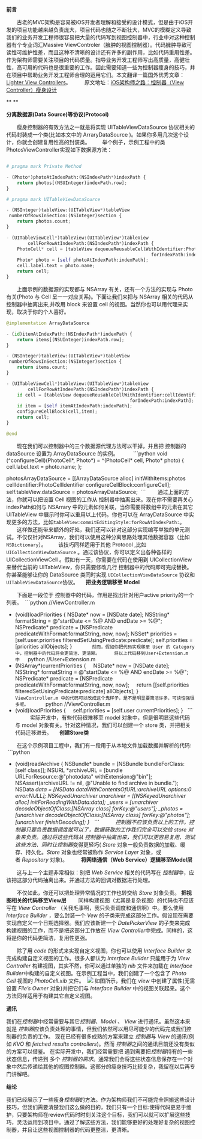**前言**

　　古老的MVC架构是容易被iOS开发者理解和接受的设计模式，但是由于iOS开发的项目功能越来越负责庞大，项目代码也随之不断壮大，MVC的模糊定义导致我们的业务开发工程师很容易把大量的代码写到视图控制器中，行业中对这种控制器有个专业词汇Massive ViewControler（臃肿的视图控制器）。代码臃肿导致可读性可维护性差，而且这种不清晰的设计还有许多的副作用，比如代码重用性差。作为架构师需要关注项目的代码质量。指导业务开发工程师写出高质量，高健壮性，高可用的代码也是很重要的工作。因此需要知道一些为控制器瘦身的技巧，并在项目中帮助业务开发工程师合理的运用它们。本文翻译一篇国外优秀文章：[Lighter View Controllers](https://www.objc.io/issues/1-view-controllers/lighter-view-controllers/)。
　　
原文地址：[iOS架构师之路：控制器（View Controller）瘦身设计](http://www.jianshu.com/p/0630fd7f9a44)


** **

**分离数据源(Data Source)等协议(Protocol)**

　　瘦身控制器的有效方法之一就是将实现 UITableViewDataSource 协议相关的代码封装成一个类(比如本文中的 ArraryDataSource )。如果你多用几次这个设计，你就会创建复用性高的封装类。
　　举个例子，示例工程中的类 PhotosViewController实现如下数据源方法：
```python

# pragma mark Private Method

- (Photo*)photoAtIndexPath:(NSIndexPath*)indexPath {
    return photos[(NSUInteger)indexPath.row];
}

# pragma mark UITableViewDataSource

- (NSInteger)tableView:(UITableView*)tableView
 numberOfRowsInSection:(NSInteger)section {
    return photos.count;
}

- (UITableViewCell*)tableView:(UITableView*)tableView
        cellForRowAtIndexPath:(NSIndexPath*)indexPath {
    PhotoCell* cell = [tableView dequeueReusableCellWithIdentifier:PhotoCellIdentifier
                                                      forIndexPath:indexPath];
    Photo* photo = [self photoAtIndexPath:indexPath];
    cell.label.text = photo.name;
    return cell;
}
```

　　上面示例的数据源的实现都与 NSArray 有关，还有一个方法的实现与 Photo 有关(Photo 与 Cell 呈一一对应关系)。下面让我们来把与 NSArray 相关的代码从 控制器中抽离出来,并改用 block 来设置 cell 的视图。当然你也可以用代理来实现，取决于你的个人喜好。
　　
```python
@implementation ArrayDataSource

- (id)itemAtIndexPath:(NSIndexPath*)indexPath {
    return items[(NSUInteger)indexPath.row];
}

- (NSInteger)tableView:(UITableView*)tableView
 numberOfRowsInSection:(NSInteger)section {
    return items.count;
}

- (UITableViewCell*)tableView:(UITableView*)tableView
        cellForRowAtIndexPath:(NSIndexPath*)indexPath {
    id cell = [tableView dequeueReusableCellWithIdentifier:cellIdentifier
                                              forIndexPath:indexPath];
    id item = [self itemAtIndexPath:indexPath];
    configureCellBlock(cell,item);
    return cell;
}

@end
```

　　现在我们可以控制器中的三个数据源代理方法可以干掉，并且把 控制器的 dataSource 设置为 ArrayDataSource 的实例。
　　
 ```python
void (^configureCell)(PhotoCell*, Photo*) = ^(PhotoCell* cell, Photo* photo) {
cell.label.text = photo.name;
};

photosArrayDataSource = [[ArrayDataSource alloc] initWithItems:photos
cellIdentifier:PhotoCellIdentifier
configureCellBlock:configureCell];
self.tableView.dataSource = photosArrayDataSource;
 ```
　　通过上面的方法，你就可以把设置 Cell 视图的工作从 控制器中抽离出来。现在你不需要再关心indexPath如何与 NSArrary 中的元素如何关联，当你需要将数组中的元素在其它 UITableView 中展示时你可以重用以上代码。你也可以在 ArrayDataSource 中实现更多的方法，比如`tableView:commitEditingStyle:forRowAtIndexPath:`。
　　这样做还能带来额外的好处，我们还可以针对这部分实现编写单独的单元测试。不仅仅针对NSArray，我们可以使用这种分离思路处理其他数据容器（比如`NSDictionary`）。
　　该技巧同样适用于其他 Protocol ,比如 `UICollectionViewDataSource` 。通过该协议，你可以定义出各种各样的 UICollectionViewCell 。假如有一天，你需要在代码在使用到 UICollectionView 来替代当前的 UITableView，你只需要修改几行 控制器中的代码即可完成替换。你甚至能够让你的 DataSource 类同时实现 `UICollectionViewDataSource` 协议和` UITableViewDataSource `协议。
 
 
**把业务逻辑移至 Model**

　　下面是一段位于 控制器中的代码，作用是找出针对用户active priority的一个列表。
 ```python
//ViewController.m
- (void)loadPriorities {
  NSDate* now = [NSDate date];
  NSString* formatString = @"startDate <= %@ AND endDate >= %@";
  NSPredicate* predicate = [NSPredicate predicateWithFormat:formatString, now, now];
  NSSet* priorities = [self.user.priorities filteredSetUsingPredicate:predicate];
  self.priorities = [priorities allObjects];
}
 ```
 
　　然而，假如你把代码实现移至 User 的 Category 中，控制器中的代码将会更简洁、更清晰。
　　
将以上代码移到User+Extension.m中 
 ```python
//User+Extension.m
- (NSArray*)currentPriorities {
    NSDate* now = [NSDate date];
    NSString* formatString = @"startDate <= %@ AND endDate >= %@";
    NSPredicate* predicate = [NSPredicate predicateWithFormat:formatString, now, now];
    return [[self.priorities filteredSetUsingPredicate:predicate] allObjects];
}
  ```
  
　　ViewController.m 中的代码可以改成这个鬼样子，是不是明显要简洁许多，可读性强很多呢。
　　
 ```python
//ViewController.m
- (void)loadPriorities {
    self.priorities = [self.user currentPriorities];
}
  ```
  
　　实际开发中，有些代码很难移至 model 对象中，但是很明显这些代码与 model 对象有关。针对这种情况，我们可以创建一个 store 类，并把相关代码迁移进去。
 
 
**创建Store类**

　　在这个示例项目工程中，我们有一段用于从本地文件加载数据并解析的代码:
 ```python
- (void)readArchive {
    NSBundle* bundle = [NSBundle bundleForClass:[self class]];
    NSURL *archiveURL = [bundle URLForResource:@"photodata"
                                 withExtension:@"bin"];
    NSAssert(archiveURL != nil, @"Unable to find archive in bundle.");
    NSData *data = [NSData dataWithContentsOfURL:archiveURL
                                         options:0
                                           error:NULL];
    NSKeyedUnarchiver *unarchiver = [[NSKeyedUnarchiver alloc] initForReadingWithData:data];
    _users = [unarchiver decodeObjectOfClass:[NSArray class] forKey:@"users"];
    _photos = [unarchiver decodeObjectOfClass:[NSArray class] forKey:@"photos"];
    [unarchiver finishDecoding];
}
  ```
  
　　*控制器*不应该负责以上的工作，控制器只要负责数据调度就可以了，数据获取的工作我们完全可以交给 *store* 对象来负责。通过将这些代码从 *控制器*中抽离出来，我们可以更容易复用、测试这些方法、同时让*控制器*变得更轻巧( *Store* 对象一般负责数据的加载、缓存、持久化。*Store* 对象也经常被称作 *Service Layer* 对象，或者 *Repository* 对象)。
　　
**将网络通信（Web Service）逻辑移至Model层**

　　这与上一个主题非常相似：别把 *Web Service* 相关的代码写在 *控制器*中，应该把这部分代码抽离出来。并通过方法的回调对数据进行处理。

　　不仅如此，你还可以把处理异常情况的工作也转交给 *Store* 对象负责。
**把视图相关的代码移至View层**
　　同样构建视图（尤其是复杂视图）的代码也不应该写在 *View Controller* （关我毛事啊，我只负责调度和通信啊）中。要么使用*Interface Builder* ，要么封装一个 *Vew* 的子类来完成这部分工作。假设现在需要实现自定义一个日期选择器。我们应该新建一个 *DatePickerView* 的子类来完成构建视图的工作，而不是把这部分工作放在 *View Controller*中完成。同样的，这将是你的代码更简洁，复用性更强。

　　除了用 *code* 的形式来实现自定义视图，你也可以使用 *Interface Builder* 来完成构建自定义视图的工作。很多人都认为 *Interface Builder* 只能用于为 *View Controller* 构建视图，其实不然，你可以通过单独的 *nib* 文件来加载在 *Interface Builder*中构建的自定义视图。在示例工程当中，我们创建了一个包含了 *Photo Cell* 视图的 *PhotoCell.xib* 文件。
 ![](http://upload-images.jianshu.io/upload_images/1112722-d945cbc94313b0fc.png?imageMogr2/auto-orient/strip%7CimageView2/2/w/1240)
如图所示，我们在 *view* 中创建了属性(无需设置 *File’s Owner* 对象)并把它们与 *Interface Builder* 中的视图关联起来。这个方法同样适用于构建其它自定义视图。

**通讯**

我们在*控制器*中经常需要与其它*控制器*、*Model* 、 *View* 进行通讯。虽然这本来就是 *控制器*应该负责处理的事情，但我们依然可以用尽可能少的代码完成我们控制器的负责的工作。
现在已经有很多成熟的方案来建立 *控制器*与 *View* 的通讯(例如 *KVO* 和 *fetched results controllers*)。然而 *控制器*之间的通讯目前还没有类似的方案可以借鉴。
在实际开发中，我们经常需要把 遇到需要把*控制器*持有的一些状态信息，传递到 多个 *控制器的需求*。通常我们会将这些状态信息保存在一个对象中然后传递给其他的视图控制器。这部分的瘦身技巧比较复杂，我留在以后再专门讲解吧。

**结论**

我们已经展示了一些瘦身*控制器*的方法。作为架构师我们不可能完全照搬这些设计技巧，但我们需要清楚我们这么做的目的，我们只有一个目标:使得代码更易于维护，只要架构师在review代码时时刻关注这个目标，我们可以就可以扩展这些技巧，灵活运用到项目中。通过了解这些方法，我们能够更好的处理好复杂的视图控制器，并且让这些视图控制器的代码更整洁，更清晰。
